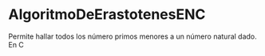 # AlgoritmoDeErastotenesENC
Permite hallar todos los número primos menores a un número natural dado. En C
